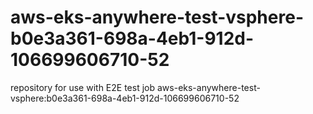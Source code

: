 # aws-eks-anywhere-test-vsphere-b0e3a361-698a-4eb1-912d-106699606710-52
repository for use with E2E test job aws-eks-anywhere-test-vsphere:b0e3a361-698a-4eb1-912d-106699606710-52
